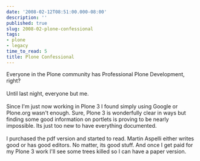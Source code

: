 ```yaml
---
date: '2008-02-12T08:51:00.000-08:00'
description: ''
published: true
slug: 2008-02-plone-confessional
tags:
- plone
- legacy
time_to_read: 5
title: Plone Confessional
---
```


Everyone in the Plone community has Professional Plone Development, right?<br /><br />Until last night, everyone but me.<br /><br />Since I'm just now working in Plone 3 I found simply using Google or Plone.org wasn't enough.  Sure, Plone 3 is wonderfully clear in ways but finding some good information on portlets is proving to be nearly impossible.  Its just too new to have everything documented.<br /><br />I purchased the pdf version and started to read.  Martin Aspelli either writes good or has good editors. No matter, its good stuff.  And once I get paid for my Plone 3 work I'll see some trees killed so I can have a paper version.